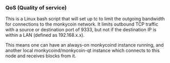 ### QoS (Quality of service) ###

This is a Linux bash script that will set up tc to limit the outgoing bandwidth for connections to the monkycoin network. It limits outbound TCP traffic with a source or destination port of 9333, but not if the destination IP is within a LAN (defined as 192.168.x.x).

This means one can have an always-on monkycoind instance running, and another local monkycoind/monkycoin-qt instance which connects to this node and receives blocks from it.
